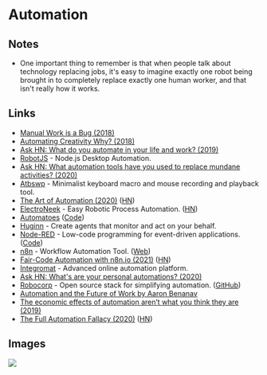 # Automation

## Notes

* One important thing to remember is that when people talk about technology replacing jobs, it's easy to imagine exactly one robot being brought in to completely replace exactly one human worker, and that isn't really how it works.

## Links

* [Manual Work is a Bug \(2018\)](https://queue.acm.org/detail.cfm?id=3197520)
* [Automating Creativity Why? \(2018\)](https://www.youtube.com/watch?v=6trxEG2wHT8)
* [Ask HN: What do you automate in your life and work? \(2019\)](https://news.ycombinator.com/item?id=21373931)
* [RobotJS](https://github.com/octalmage/robotjs) - Node.js Desktop Automation.
* [Ask HN: What automation tools have you used to replace mundane activities? \(2020\)](https://news.ycombinator.com/item?id=22345150)
* [Atbswp](https://github.com/rmpr/atbswp) - Minimalist keyboard macro and mouse recording and playback tool.
* [The Art of Automation \(2020\)](https://blog.jessfraz.com/post/the-art-of-automation/) \([HN](https://news.ycombinator.com/item?id=24598281)\)
* [ElectroNeek](https://electroneek.com/) - Easy Robotic Process Automation. \([HN](https://news.ycombinator.com/item?id=23770214)\)
* [Automatoes](https://automatoes.com/) \([Code](https://github.com/johnlindquist/automatoes.com)\)
* [Huginn](https://github.com/huginn/huginn) - Create agents that monitor and act on your behalf.
* [Node-RED](https://nodered.org/) - Low-code programming for event-driven applications. \([Code](https://github.com/node-red/node-red)\)
* [n8n](https://github.com/n8n-io/n8n) - Workflow Automation Tool. \([Web](https://n8n.io/)\)
* [Fair-Code Automation with n8n.io \(2021\)](https://tech.davidfield.co.uk/opensourced-ifttt-with-n8n-io/) \([HN](https://news.ycombinator.com/item?id=25632892)\)
* [Integromat](https://www.integromat.com/en/) - Advanced online automation platform.
* [Ask HN: What's are your personal automations? \(2020\)](https://news.ycombinator.com/item?id=25381191)
* [Robocorp](https://robocorp.com/) - Open source stack for simplifying automation. \([GitHub](https://github.com/robocorp)\)
* [Automation and the Future of Work by Aaron Benanav](https://www.versobooks.com/books/3717-automation-and-the-future-of-work)
* [The economic effects of automation aren’t what you think they are \(2019\)](https://www.singlelunch.com/2019/10/21/the-economic-effects-of-automation-arent-what-you-think-they-are/)
* [The Full Automation Fallacy \(2020\)](https://futuresofwork.co.uk/2020/12/02/the-full-automation-fallacy/) \([HN](https://news.ycombinator.com/item?id=26053760)\)

## Images

![](https://outline-prod.imgix.net/20170323-c86vRGKVPsbek3PZXpVw?auto=format&q=60&w=2000&s=7fa68cbcc86ded1ab56b65ad74700aa9)

